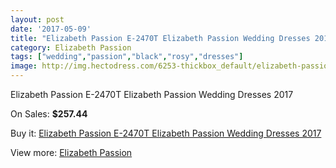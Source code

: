 ```yaml
---
layout: post
date: '2017-05-09'
title: "Elizabeth Passion E-2470T Elizabeth Passion Wedding Dresses 2017"
category: Elizabeth Passion
tags: ["wedding","passion","black","rosy","dresses"]
image: http://img.hectodress.com/6253-thickbox_default/elizabeth-passion-e-2470t-elizabeth-passion-wedding-dresses-2013.jpg
---
```

Elizabeth Passion E-2470T Elizabeth Passion Wedding Dresses 2017

On Sales: **$257.44**
<a href="https://www.hectodress.com/elizabeth-passion/3078-elizabeth-passion-e-2470t-elizabeth-passion-wedding-dresses-2013.html"><amp-img layout="responsive" width="600" height="600" src="//img.hectodress.com/6253-thickbox_default/elizabeth-passion-e-2470t-elizabeth-passion-wedding-dresses-2013.jpg" alt="Elizabeth Passion E-2470T Elizabeth Passion Wedding Dresses 2017 0" /></a>

Buy it: [Elizabeth Passion E-2470T Elizabeth Passion Wedding Dresses 2017](https://www.hectodress.com/elizabeth-passion/3078-elizabeth-passion-e-2470t-elizabeth-passion-wedding-dresses-2013.html "Elizabeth Passion E-2470T Elizabeth Passion Wedding Dresses 2017")

View more: [Elizabeth Passion](https://www.hectodress.com/53-elizabeth-passion "Elizabeth Passion")